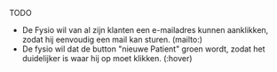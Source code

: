 TODO
- De Fysio wil van al zijn klanten een e-mailadres kunnen aanklikken, zodat hij eenvoudig een mail kan sturen. (mailto:)
- De fysio wil dat de button "nieuwe Patient" groen wordt, zodat het duidelijker is waar hij op moet klikken. (:hover)
